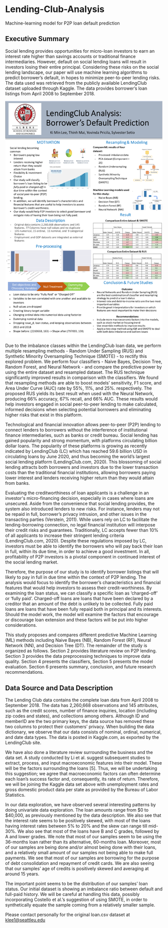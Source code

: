 # Lending-Club-Analysis
Machine-learning model for P2P loan default prediction
## Executive Summary
Social lending provides opportunities for micro-loan investors to earn an interest rate higher than savings accounts or traditional finance intermediaries. However, default on social lending loans will result in investors losing their entire principal. Considering these risks on the social lending landscape, our paper will use machine learning algorithms to predict borrower’s default, in hopes to minimize peer-to-peer lending risks. The data used was retrieved from the publicly available LendingClub dataset uploaded through Kaggle. The data provides borrower’s loan listings from April 2008 to September 2018. 

![](Poster.PNG)

Due to the imbalance classes within the LendingClub loan data, we perform multiple resampling methods - Random Under Sampling (RUS) and Synthetic Minority Oversampling Technique (SMOTE) - to rectify this explored problem. We perform four classifiers - Naive Bayes, Decision Tree, Random Forest, and Neural Network - and compare the predictive power by using the entire dataset and resampled dataset. The RUS technique significantly improved results in comparison with the classifiers. We found that resampling methods are able to boost models’ sensitivity, F1 score, and Area Under Curve (AUC) rate by 55%, 11%, and 25%. respectively. The proposed RUS yields its best result when used with the Neural Network, producing 66% accuracy, 67% recall, and 66% AUC. These results would help investors engaged in social peer-to-peer lending to make calculated, informed decisions when selecting potential borrowers and eliminating higher risks that exist in this platform. 

Technological and financial innovation allows peer-to-peer (P2P) lending to connect lenders to borrowers without the interference of institutional finance intermediaries, such as banks or credit bureau. Social lending has gained popularity and strong momentum, with platforms circulating billion dollar loans. The popularity of these  platforms is growing as recently indicated by LendingClub (LC) which has reached 59.6 billion USD in circulating loans by June 2020, and thus becoming the world’s largest social lending platform (LendingClub.com, 2020). This blossoming of social lending attracts both borrowers and investors due to the lower transaction costs than the traditional financial institutions, allowing borrowers paying lower interest and lenders receiving higher return than they would attain from banks. 

Evaluating the creditworthiness of loan applicants is a challenge in an investor's micro-financing decision, especially in cases where loans are unsecured. Aside from the convenience that social lending provides, the system also introduced lenders to new risks. For instance, lenders may not be repaid in full, borrower’s privacy intrusion, and other issues in the transacting parties (Verstein, 2011). While users rely on LC to facilitate the lending-borrowing connection, no legal financial institution will interpose their credit risks and guarantees. Traditionally, LC accepts fewer than 10% of all applicants to increase their stringent lending criteria (LendingClub.com, 2020). Despite these regulations imposed by LC, investors must be able to identify the borrowers who will pay back their loan in full, within its due time, in order to achieve a good investment. In all, profitability of P2P investors is a pivotal component in continued interest of the social lending market. 

Therefore, the purpose of our study is to identify borrower listings that will likely to pay in full in due time within the context of P2P lending. The analysis would focus to identify the borrower’s characteristics and financial features that would help investors to assess their credit-worthiness. By examining the loan status, we can classify a specific loan as ‘charged-off’ or ‘fully paid’. Charged-off loans are loans that have been declared by a creditor that an amount of the debt is unlikely to be collected. Fully paid loans are loans that have been fully repaid both in principal and its interests. Should the model work, the model will examine the factors that encourage or discourage loan extension and these factors will be put into higher considerations. 

This study proposes and compares different predictive Machine Learning (ML) methods including Naive Bayes (NB), Random Forest (RF), Neural Network (NN), and Decision Tree (DT). The remainder of the study is organized as follows. Section 2 provides literature review on P2P lending. Section 3 provides the data preprocessing techniques to improve data quality. Section 4 presents the classifiers, Section 5 presents the model evaluation. Section 6 presents summary, conclusion, and future research recommendations. 

## Data Source and Data Description
The Lending Club data contains the complete loan data from April 2008 to September 2018. The data has 2,260,668 observations and 145 attributes, such as the credit scores, number of finance inquiries, location (including zip codes and states), and collections among others. Although ID and memberID are the two primary keys, the data source has removed these two columns to protect their customers’ privacy. When building the data dictionary, we observe that our data consists of nominal, ordinal, numerical, and date data types. The data is posted in Kaggle.com, as exported by the LendingClub site. 

We have also done a literature review surrounding the business and the data set. A study conducted by Li et al. suggest subsequent studies to extract, process, and input macroeconomic features into their model. These will be the factors surrounding the loans [5]. Thus, we will be undertaking this suggestion; we agree that macroeconomic factors can often determine each loan’s success factor and, consequently, its rate of return. Therefore, we will be joining the Kaggle data set above with unemployment rates and gross domestic product data per state as provided by the Bureau of Labor Statistics. 

In our data exploration, we have observed several interesting patterns by doing univariate data exploration. The loan amounts range from $0 to $40,000, as previously mentioned by the data description. We also see that the interest rate seems to be positively skewed, with most of the loans having interest rates between 5% to 20% and the skew can range till mid-30%. We also see that most of the loans have B and C grades, followed by A and lower grades. We note that most of our samples seem to be using the 36-months loan rather than its alternative, 60-months loan. Moreover, most of our samples are being done and/or almost being done with their loans, and a relatively small amount of our samples not being able to make full payments. We see that most of our samples are borrowing for the purpose of debt consolidation and repayment of credit cards. We are also seeing that our samples’ age of credits is positively skewed and averaging at around 15 years. 

The important point seems to be the distribution of our samples’ loan status. Our initial dataset is showing an imbalance ratio between default and full-paid history. We will be careful at handling this data, possibly incorporating Costello et al.’s suggestion of using SMOTE, in order to synthetically equate the sample coming from a relatively smaller sample. 


Please contact personally for the original loan.csv dataset at klee1@seattleu.edu 
